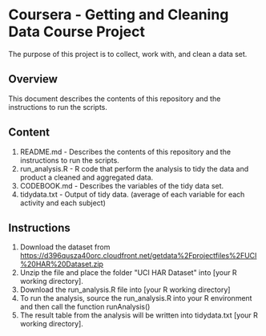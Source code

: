# Coursera - Getting and Cleaning Data Course Project
The purpose of this project is to collect, work with, and clean a data set.

## Overview
This document describes the contents of this repository and the instructions to run the scripts.

## Content
1. README.md - Describes the contents of this repository and the instructions to run the scripts.
2. run_analysis.R - R code that perform the analysis to tidy the data and product a cleaned and aggregated data.
3. CODEBOOK.md - Describes the variables of the tidy data set.
4. tidydata.txt - Output of tidy data. (average of each variable for each activity and each subject)

## Instructions
1. Download the dataset from https://d396qusza40orc.cloudfront.net/getdata%2Fprojectfiles%2FUCI%20HAR%20Dataset.zip
2. Unzip the file and place the folder "UCI HAR Dataset" into [your R working directory].
3. Download the run_analysis.R file into [your R working directory]
4. To run the analysis, source the run_analysis.R into your R environment and then call the function runAnalysis()
5. The result table from the analysis will be written into tidydata.txt [your R working directory].
